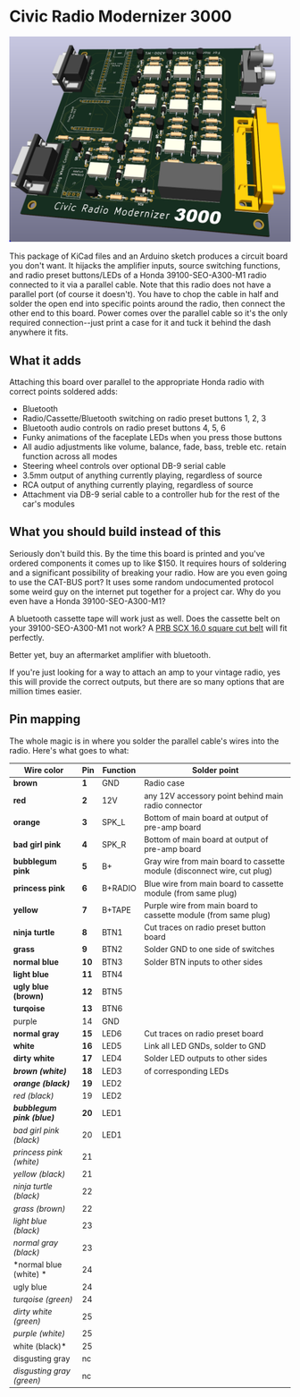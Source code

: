 # Civic Radio Modernizer 3000

![board rendering](https://github.com/userexec/civicradiomodernizer3000/blob/main/board.png?raw=true)

This package of KiCad files and an Arduino sketch produces a circuit board you don't want. It hijacks the amplifier inputs, source switching functions, and radio preset buttons/LEDs of a Honda 39100-SEO-A300-M1 radio connected to it via a parallel cable. Note that this radio does not have a parallel port (of course it doesn't). You have to chop the cable in half and solder the open end into specific points around the radio, then connect the other end to this board. Power comes over the parallel cable so it's the only required connection--just print a case for it and tuck it behind the dash anywhere it fits.

## What it adds

Attaching this board over parallel to the appropriate Honda radio with correct points soldered adds:
- Bluetooth
- Radio/Cassette/Bluetooth switching on radio preset buttons 1, 2, 3
- Bluetooth audio controls on radio preset buttons 4, 5, 6
- Funky animations of the faceplate LEDs when you press those buttons
- All audio adjustments like volume, balance, fade, bass, treble etc. retain function across all modes
- Steering wheel controls over optional DB-9 serial cable
- 3.5mm output of anything currently playing, regardless of source
- RCA output of anything currently playing, regardless of source
- Attachment via DB-9 serial cable to a controller hub for the rest of the car's modules

## What you should build instead of this

Seriously don't build this. By the time this board is printed and you've ordered components it comes up to like $150. It requires hours of soldering and a significant possibility of breaking your radio. How are you even going to use the CAT-BUS port? It uses some random undocumented protocol some weird guy on the internet put together for a project car. Why do you even have a Honda 39100-SEO-A300-M1?

A bluetooth cassette tape will work just as well. Does the cassette belt on your 39100-SEO-A300-M1 not work? A [PRB SCX 16.0 square cut belt](https://marvac.com/products/prb-scx-16-0-square-cut-belt-for-vcr-cassette-cd-drive-or-dvd-drive-scx16-0?_pos=1&_sid=dd0a25bef&_ss=r) will fit perfectly.

Better yet, buy an aftermarket amplifier with bluetooth.

If you're just looking for a way to attach an amp to your vintage radio, yes this will provide the correct outputs, but there are so many options that are million times easier.

## Pin mapping

The whole magic is in where you solder the parallel cable's wires into the radio. Here's what goes to what:

| Wire color | Pin | Function | Solder point |
| ------- | ------- | ------- | ------- |
| **brown** | **1** | GND | Radio case |
| **red** | **2** | 12V | any 12V accessory point behind main radio connector |
| **orange** | **3** | SPK_L | Bottom of main board at output of pre-amp board |
| **bad girl pink** | **4** | SPK_R | Bottom of main board at output of pre-amp board |
| **bubblegum pink** | **5** | B+ | Gray wire from main board to cassette module (disconnect wire, cut plug) |
| **princess pink** | **6** | B+RADIO | Blue wire from main board to cassette module (from same plug) |
| **yellow** | **7** | B+TAPE | Purple wire from main board to cassette module (from same plug) |
| **ninja turtle** | **8** | BTN1 | Cut traces on radio preset button board |
| **grass** | **9** | BTN2 | Solder GND to one side of switches |
| **normal blue** | **10** | BTN3 | Solder BTN inputs to other sides |
| **light blue** | **11** | BTN4 |  |
| **ugly blue (brown)** | **12** | BTN5 |  |
| **turqoise** | **13** | BTN6 |  |
| purple | 14 | GND |  |
| **normal gray** | **15** | LED6 | Cut traces on radio preset board |
| **white** | **16** | LED5 | Link all LED GNDs, solder to GND |
| **dirty white** | **17** | LED4 | Solder LED outputs to other sides |
| ***brown (white)*** | **18** | LED3 | of corresponding LEDs |
| ***orange (black)*** | **19** | LED2 |  |
| *red (black)* | 19 | LED2 |  |
| ***bubblegum pink (blue)*** | **20** | LED1 |  |
| *bad girl pink (black)* | 20 | LED1 |  |
| *princess pink (white)* | 21 |  |  |
| *yellow (black)* | 21 |  |  |
| *ninja turtle (black)* | 22 |  |  |
| *grass (brown)* | 22 |  |  |
| *light blue (black)* | 23 |  |  |
| *normal gray (black)* | 23 |  |  |
| *normal blue (white) *| 24 |  |  |
| ugly blue | 24 |  |  |
| *turqoise (green)* | 24 |  |  |
| *dirty white (green)* | 25 |  |  |
| *purple (white)* | 25 |  |  |
| white (black)* | 25 |  |  |
| disgusting gray | nc |  |  |
| *disgusting gray (green)* | nc |  |  |